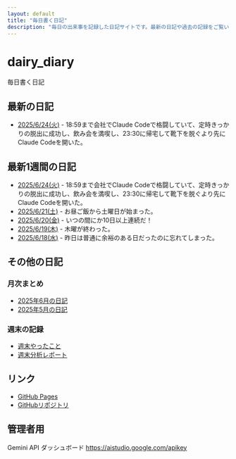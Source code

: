 ```yaml
---
layout: default
title: "毎日書く日記"
description: "毎日の出来事を記録した日記サイトです。最新の日記や過去の記録をご覧いただけます。"
---
```


# dairy_diary

毎日書く日記

## 最新の日記

- [2025/6/24(火)](diary/2025/06/20250624.md) - 18:59まで会社でClaude Codeで格闘していて、定時きっかりの脱出に成功し、飲み会を満喫し、23:30に帰宅して靴下を脱ぐより先にClaude Codeを開いた。

## 最新1週間の日記

- [2025/6/24(火)](diary/2025/06/20250624.md) - 18:59まで会社でClaude Codeで格闘していて、定時きっかりの脱出に成功し、飲み会を満喫し、23:30に帰宅して靴下を脱ぐより先にClaude Codeを開いた。
- [2025/6/21(土)](diary/2025/06/20250621.md) - お昼ご飯から土曜日が始まった。
- [2025/6/20(金)](diary/2025/06/20250620.md) - いつの間にか10日以上連続だ！
- [2025/6/19(木)](diary/2025/06/20250619.md) - 木曜が終わった。
- [2025/6/18(水)](diary/2025/06/20250618.md) - 昨日は普通に余裕のある日だったのに忘れてしまった。

## その他の日記

### 月次まとめ

- [2025年6月の日記](diary/2025/monthly/202506.md)
- [2025年5月の日記](diary/2025/monthly/202505.md)

### 週末の記録

- [週末やったこと](diary/2025/weekend/weekend_diary.md)
- [週末分析レポート](diary/2025/weekend/analysis_report.md)

## リンク

- [GitHub Pages](https://hika-pan.github.io/daily_diary/)
- [GitHubリポジトリ](https://github.com/hika-pan/daily_diary)

## 管理者用

Gemini API ダッシュボード <https://aistudio.google.com/apikey>
